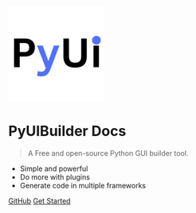 ![logo](./assets/logo/logo192.png)

# PyUIBuilder Docs

> A Free and open-source Python GUI builder tool.

- Simple and powerful
- Do more with plugins
- Generate code in multiple frameworks

[GitHub](https://github.com/PaulleDemon/PyUIBuilder)
[Get Started](#pyuibuilder-documentation)
